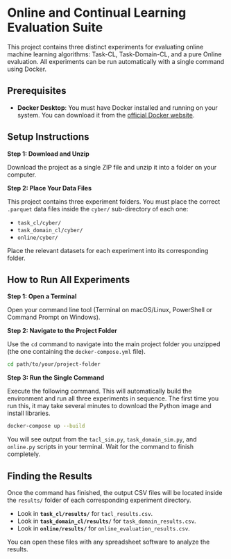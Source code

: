 # Online and Continual Learning Evaluation Suite

This project contains three distinct experiments for evaluating online machine learning algorithms: Task-CL, Task-Domain-CL, and a pure Online evaluation. All experiments can be run automatically with a single command using Docker.

## Prerequisites

-   **Docker Desktop**: You must have Docker installed and running on your system. You can download it from the [official Docker website](https://www.docker.com/products/docker-desktop/).

## Setup Instructions

**Step 1: Download and Unzip**

Download the project as a single ZIP file and unzip it into a folder on your computer.

**Step 2: Place Your Data Files**

This project contains three experiment folders. You must place the correct `.parquet` data files inside the `cyber/` sub-directory of each one:

-   `task_cl/cyber/`
-   `task_domain_cl/cyber/`
-   `online/cyber/`

Place the relevant datasets for each experiment into its corresponding folder.

## How to Run All Experiments

**Step 1: Open a Terminal**

Open your command line tool (Terminal on macOS/Linux, PowerShell or Command Prompt on Windows).

**Step 2: Navigate to the Project Folder**

Use the `cd` command to navigate into the main project folder you unzipped (the one containing the `docker-compose.yml` file).

```bash
cd path/to/your/project-folder
```

**Step 3: Run the Single Command**

Execute the following command. This will automatically build the environment and run all three experiments in sequence. The first time you run this, it may take several minutes to download the Python image and install libraries.

```bash
docker-compose up --build
```

You will see output from the `tacl_sim.py`, `task_domain_sim.py`, and `online.py` scripts in your terminal. Wait for the command to finish completely.

## Finding the Results

Once the command has finished, the output CSV files will be located inside the `results/` folder of each corresponding experiment directory.

-   Look in **`task_cl/results/`** for `tacl_results.csv`.
-   Look in **`task_domain_cl/results/`** for `task_domain_results.csv`.
-   Look in **`online/results/`** for `online_evaluation_results.csv`.

You can open these files with any spreadsheet software to analyze the results.

